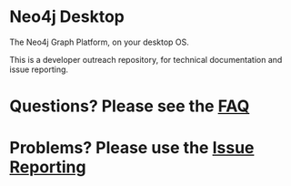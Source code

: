 # Neo4j Desktop
The Neo4j Graph Platform, on your desktop OS. 

This is a developer outreach repository, for technical documentation and issue reporting. 

# Questions? Please see the [FAQ](https://github.com/neo4j-apps/neo4j-desktop/wiki/FAQ)

# Problems? Please use the [Issue Reporting](https://github.com/neo4j-apps/neo4j-desktop/issues)
